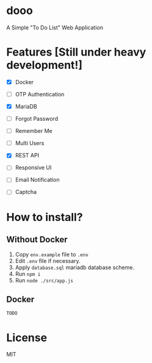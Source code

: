 # dooo
A Simple "To Do List" Web Application


# Features [Still under heavy development!]
- [x] Docker
- [ ] OTP Authentication
- [x] MariaDB
- [ ] Forgot Password
- [ ] Remember Me
- [ ] Multi Users
- [x] REST API
- [ ] Responsive UI
- [ ] Email Notification
- [ ] Captcha


# How to install?

## Without Docker
1. Copy `env.example` file to `.env`
2. Edit `.env` file if necessary.
3. Apply `database.sql` mariadb database scheme.
4. Run `npm i`
5. Run `node ./src/app.js`


## Docker
```
TODO
```


# License
MIT
